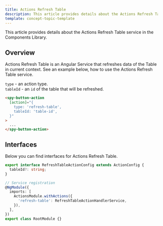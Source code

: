 ```yaml
---
title: Actions Refresh Table
description: This article provides details about the Actions Refresh Table service in the Components Library.
template: concept-topic-template
---
```


This article provides details about the Actions Refresh Table service in the Components Library.

## Overview

Actions Refresh Table is an Angular Service that refreshes data of the Table in current context.
See an example below, how to use the Actions Refresh Table service.

`type` - an action type.  
`tableId` - an `id` of the table that will be refreshed.  

```html
<spy-button-action
  [action]="{
    type: 'refresh-table',
    tableId: 'table-id',
  }"
>
  ...
</spy-button-action>
```

## Interfaces

Below you can find interfaces for Actions Refresh Table.

```ts
export interface RefreshTableActionConfig extends ActionConfig {
  tableId?: string;
}

// Service registration
@NgModule({
  imports: [
    ActionsModule.withActions({
      'refresh-table': RefreshTableActionHandlerService,
    }),
  ],
})
export class RootModule {}
```
